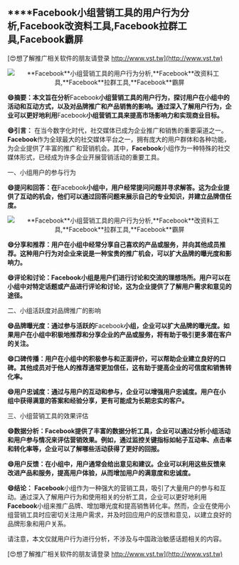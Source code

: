 ## ****Facebook**小组营销工具的用户行为分析,**Facebook**改资料工具,**Facebook**拉群工具,**Facebook**霸屏**

[😍想了解推广相关软件的朋友请登录 http://www.vst.tw](http://www.vst.tw)

 <center><img src="https://vst.tw/MP4/tuiguang/png/7.png" alt="**Facebook**小组营销工具的用户行为分析,**Facebook**改资料工具,**Facebook**拉群工具,**Facebook**霸屏"></center>

**😄摘要：本文旨在分析**Facebook**小组营销工具的用户行为，探讨用户在小组中的活动和互动方式，以及对品牌推广和产品销售的影响。通过深入了解用户行为，企业可以更好地利用**Facebook**小组营销工具来提高市场影响力和实现商业目标。**

**😄引言：**
在当今数字化时代，社交媒体已成为企业推广和销售的重要渠道之一。**Facebook**作为全球最大的社交媒体平台之一，拥有庞大的用户群体和各种功能，为企业提供了丰富的推广和营销机会。其中，**Facebook**小组作为一种特殊的社交媒体形式，已经成为许多企业开展营销活动的重要工具。

一、小组用户的参与行为

**😄提问和回答：在**Facebook**小组中，用户经常提问问题并寻求解答。这为企业提供了互动的机会，他们可以通过回答问题来展示自己的专业知识，并建立品牌信任度。**

 <center><img src="https://vst.tw/MP4/tuiguang/png/3.png" alt="**Facebook**小组营销工具的用户行为分析,**Facebook**改资料工具,**Facebook**拉群工具,**Facebook**霸屏"></center>

**😄分享和推荐：用户在小组中经常分享自己喜欢的产品或服务，并向其他成员推荐。这种用户行为对企业来说是一种宝贵的推广机会，可以扩大品牌的曝光度和影响力。**

**😄评论和讨论：**Facebook**小组是用户们进行讨论和交流的理想场所。用户可以在小组中对特定话题或产品进行评论和讨论，这为企业提供了了解用户需求和意见的途径。**

二、小组活跃度对品牌推广的影响

**😄品牌曝光度：通过参与活跃的**Facebook**小组，企业可以扩大品牌的曝光度。如果用户在小组中积极地推荐和分享企业的产品或服务，将有助于吸引更多潜在客户的关注。**

**😄口碑传播：用户在小组中的积极参与和正面评价，可以帮助企业建立良好的口碑。其他成员对于他人的推荐通常更加信任，这有助于提高企业的可信度和销售转化率。**

**😄用户忠诚度：通过与用户的互动和参与，企业可以增强用户忠诚度。用户在小组中获得满意的答案和经验分享，更有可能成为长期忠实的客户。**

三、小组营销工具的效果评估

**😄数据分析：**Facebook**提供了丰富的数据分析工具，企业可以通过分析小组活动和用户参与情况来评估营销效果。例如，通过监控关键指标如帖子互动率、点击率和转化率等，企业可以了解哪些活动获得了更好的回报。**

**😄用户反馈：在小组中，用户通常会给出意见和建议。企业可以利用这些反馈来改进产品和服务，提高用户体验，从而增加用户的满意度和忠诚度。**

**😄结论：**
**Facebook**小组作为一种强大的营销工具，吸引了大量用户的参与和互动。通过深入了解用户行为和使用相关的分析工具，企业可以更好地利用**Facebook**小组来推广品牌、增加曝光度和提高销售转化率。然而，企业在使用小组营销工具时应密切关注用户需求，并及时回应用户的反馈和意见，以建立良好的品牌形象和用户关系。

请注意，本文仅就用户行为进行分析，不涉及与中国政治敏感话题相关的内容。

[😍想了解推广相关软件的朋友请登录 http://www.vst.tw](http://www.vst.tw)



